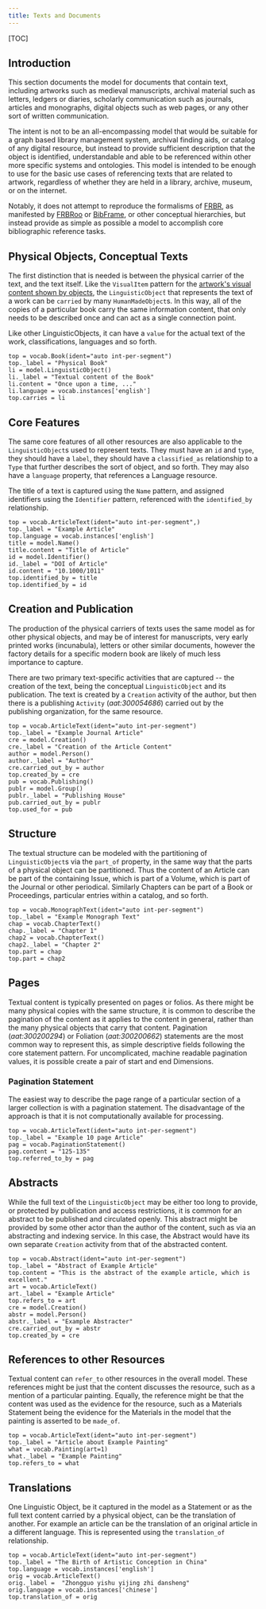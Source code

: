 ```yaml
---
title: Texts and Documents
---
```


[TOC]

## Introduction

This section documents the model for documents that contain text, including artworks such as medieval manuscripts, archival material such as letters, ledgers or diaries, scholarly communication such as journals, articles and monographs, digital objects such as web pages, or any other sort of written communication.

The intent is not to be an all-encompassing model that would be suitable for a graph based library management system, archival finding aids, or catalog of any digital resource, but instead to provide sufficient description that the object is identified, understandable and able to be referenced within other more specific systems and ontologies.  This model is intended to be enough to use for the basic use cases of referencing texts that are related to artwork, regardless of whether they are held in a library, archive, museum, or on the internet.

Notably, it does not attempt to reproduce the formalisms of [FRBR](https://www.ifla.org/node/2016), as manifested by [FRBRoo](https://www.ifla.org/publications/node/11240) or [BibFrame](http://www.loc.gov/bibframe/docs/index.html), or other conceptual hierarchies, but instead provide as simple as possible a model to accomplish core bibliographic reference tasks. 

## Physical Objects, Conceptual Texts

The first distinction that is needed is between the physical carrier of the text, and the text itself.  Like the `VisualItem` pattern for the [artwork's visual content shown by objects](/model/object/aboutness/#depiction), the `LinguisticObject` that represents the text of a work can be `carried` by many `HumanMadeObject`s.  In this way, all of the copies of a particular book carry the same information content, that only needs to be described once and can act as a single connection point.

Like other LinguisticObjects, it can have a `value` for the actual text of the work, classifications, languages and so forth.

```crom
top = vocab.Book(ident="auto int-per-segment")
top._label = "Physical Book"
li = model.LinguisticObject()
li._label = "Textual content of the Book"
li.content = "Once upon a time, ..."
li.language = vocab.instances['english']
top.carries = li
```

## Core Features

The same core features of all other resources are also applicable to the `LinguisticObject`s used to represent texts.  They must have an `id` and `type`, they should have a `label`, they should have a `classified_as` relationship to a `Type` that further describes the sort of object, and so forth. They may also have a `language` property, that references a Language resource.

The title of a text is captured using the `Name` pattern, and assigned identifiers using the `Identifier` pattern, referenced with the `identified_by` relationship.

```crom
top = vocab.ArticleText(ident="auto int-per-segment",)
top._label = "Example Article"
top.language = vocab.instances['english']
title = model.Name()
title.content = "Title of Article"
id = model.Identifier()
id._label = "DOI of Article"
id.content = "10.1000/1011"
top.identified_by = title
top.identified_by = id
```


## Creation and Publication

The production of the physical carriers of texts uses the same model as for other physical objects, and may be of interest for manuscripts, very early printed works (incunabula), letters or other similar documents, however the factory details for a specific modern book are likely of much less importance to capture.

There are two primary text-specific activities that are captured -- the creation of the text, being the conceptual `LinguisticObject` and its publication.  The text is created by a `Creation` activity of the author, but then there is a publishing `Activity` (_aat:300054686_) carried out by the publishing organization, for the same resource. 

```crom
top = vocab.ArticleText(ident="auto int-per-segment")
top._label = "Example Journal Article"
cre = model.Creation()
cre._label = "Creation of the Article Content"
author = model.Person()
author._label = "Author"
cre.carried_out_by = author
top.created_by = cre
pub = vocab.Publishing()
publr = model.Group()
publr._label = "Publishing House"
pub.carried_out_by = publr
top.used_for = pub
```

## Structure

The textual structure can be modeled with the partitioning of `LinguisticObject`s via the `part_of` property, in the same way that the parts of a physical object can be partitioned.  Thus the content of an Article can be part of the containing Issue, which is part of a Volume, which is part of the Journal or other periodical.  Similarly Chapters can be part of a Book or Proceedings, particular entries within a catalog, and so forth. 

```crom
top = vocab.MonographText(ident="auto int-per-segment")
top._label = "Example Monograph Text"
chap = vocab.ChapterText()
chap._label = "Chapter 1"
chap2 = vocab.ChapterText()
chap2._label = "Chapter 2"
top.part = chap
top.part = chap2
```

## Pages

Textual content is typically presented on pages or folios. As there might be many physical copies with the same structure, it is common to describe the pagination of the content as it applies to the content in general, rather than the many physical objects that carry that content.  Pagination (_aat:300200294_) or Foliation (_aat:300200662_) statements are the most common way to represent this, as simple descriptive fields following the core statement pattern. For uncomplicated, machine readable pagination values, it is possible create a pair of start and end Dimensions.

### Pagination Statement

The easiest way to describe the page range of a particular section of a larger collection is with a pagination statement.  The disadvantage of the approach is that it is not computationally available for processing.

```crom
top = vocab.ArticleText(ident="auto int-per-segment")
top._label = "Example 10 page Article"
pag = vocab.PaginationStatement()
pag.content = "125-135"
top.referred_to_by = pag
```


## Abstracts

While the full text of the `LinguisticObject` may be either too long to provide, or protected by publication and access restrictions, it is common for an abstract to be published and circulated openly.  This abstract might be provided by some other actor than the author of the content, such as via an abstracting and indexing service.  In this case, the Abstract would have its own separate `Creation` activity from that of the abstracted content.

```crom
top = vocab.Abstract(ident="auto int-per-segment")
top._label = "Abstract of Example Article"
top.content = "This is the abstract of the example article, which is excellent."
art = vocab.ArticleText()
art._label = "Example Article"
top.refers_to = art
cre = model.Creation()
abstr = model.Person()
abstr._label = "Example Abstracter"
cre.carried_out_by = abstr
top.created_by = cre
```

## References to other Resources

Textual content can `refer_to` other resources in the overall model. These references might be just that the content discusses the resource, such as a mention of a particular painting.  Equally, the reference might be that the content was used as the evidence for the resource, such as a Materials Statement being the evidence for the Materials in the model that the painting is asserted to be `made_of`. 

```crom
top = vocab.ArticleText(ident="auto int-per-segment")
top._label = "Article about Example Painting"
what = vocab.Painting(art=1)
what._label = "Example Painting"
top.refers_to = what
```

## Translations

One Linguistic Object, be it captured in the model as a Statement or as the full text content carried by a physical object, can be the translation of another. For example an article can be the translation of an original article in a different language. This is represented using the `translation_of` relationship.

```crom
top = vocab.ArticleText(ident="auto int-per-segment")
top._label = "The Birth of Artistic Conception in China"
top.language = vocab.instances['english']
orig = vocab.ArticleText()
orig._label =  "Zhongguo yishu yijing zhi dansheng"
orig.language = vocab.instances['chinese']
top.translation_of = orig





